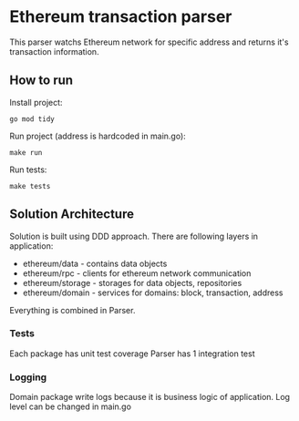 # Ethereum transaction parser

This parser watchs Ethereum network for specific address and returns it's transaction information.

## How to run

Install project:
```
go mod tidy
```

Run project (address is hardcoded in main.go):

```
make run
```

Run tests:
```
make tests
```

## Solution Architecture

Solution is built using DDD approach. There are following layers in application:

* ethereum/data - contains data objects
* ethereum/rpc - clients for ethereum network communication
* ethereum/storage - storages for data objects, repositories
* ethereum/domain - services for domains: block, transaction, address

Everything is combined in Parser. 
 
### Tests

Each package has unit test coverage
Parser has 1 integration test

### Logging

Domain package write logs because it is business logic of application. 
Log level can be changed in main.go
